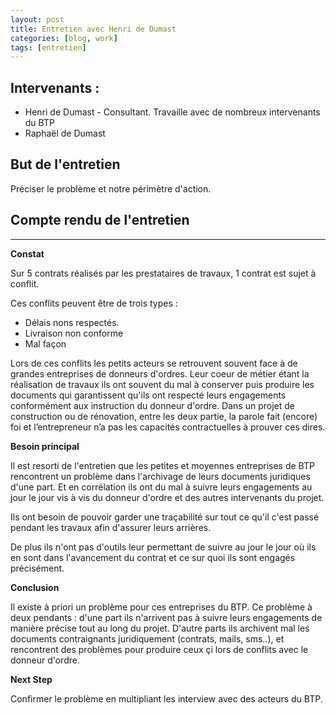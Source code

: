 ```yaml
---
layout: post
title: Entretien avec Henri de Dumast
categories: [blog, work]
tags: [entretien]
---
```



## Intervenants : 
- Henri de Dumast - Consultant. Travaille avec de nombreux intervenants du BTP
- Raphaël de Dumast

## But de l'entretien 

Préciser le problème et notre périmètre d'action. 

<!-- readmore -->

## Compte rendu de l'entretien
---
**Constat**

Sur 5 contrats réalisés par les prestataires de travaux, 1 contrat est sujet à conflit. 

Ces conflits peuvent être de trois types : 
- Délais nons respectés. 
- Livraison non conforme
- Mal façon

Lors de ces conflits les petits acteurs se retrouvent souvent face à de grandes entreprises de donneurs d'ordres. Leur coeur de métier étant la réalisation de travaux ils ont souvent du mal à conserver puis produire les documents qui garantissent qu'ils ont respecté leurs engagements conformément aux instruction du donneur d'ordre. Dans un projet de construction ou de rénovation, entre les deux partie, la parole fait (encore) foi et l’entrepreneur n’a pas les capacités contractuelles à prouver ces dires.


**Besoin principal** 

Il est resorti de l'entretien que les petites et moyennes entreprises de BTP rencontrent un problème dans l'archivage de leurs documents juridiques d'une part. Et en corrélation ils ont du mal à suivre leurs engagements au jour le jour vis à vis du donneur d'ordre et des autres intervenants du projet. 

Ils ont besoin de pouvoir garder une traçabilité sur tout ce qu'il c'est passé pendant les travaux afin d'assurer leurs arrières. 

De plus ils n'ont pas d'outils leur permettant de suivre au jour le jour où ils en sont dans l'avancement du contrat et ce sur quoi ils sont engagés précisément.

**Conclusion**  

Il existe à priori un problème pour ces entreprises du BTP. Ce problème à deux pendants : d'une part ils n'arrivent pas à suivre leurs engagements de manière précise tout au long du projet. D'autre parts ils archivent mal les documents contraignants juridiquement (contrats, mails, sms..), et rencontrent des problèmes pour produire ceux çi lors de conflits avec le donneur d'ordre. 

**Next Step** 

Confirmer le problème en multipliant les interview avec des acteurs du BTP. 
